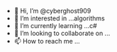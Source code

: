 - 👋 Hi, I’m @cyberghost909
- 👀 I’m interested in ...algorithms
- 🌱 I’m currently learning ...c#
- 💞️ I’m looking to collaborate on ...
- 📫 How to reach me ...

<!---
cyberghost909/cyberghost909 is a ✨ special ✨ repository because its `README.md` (this file) appears on your GitHub profile.
You can click the Preview link to take a look at your changes.
--->

